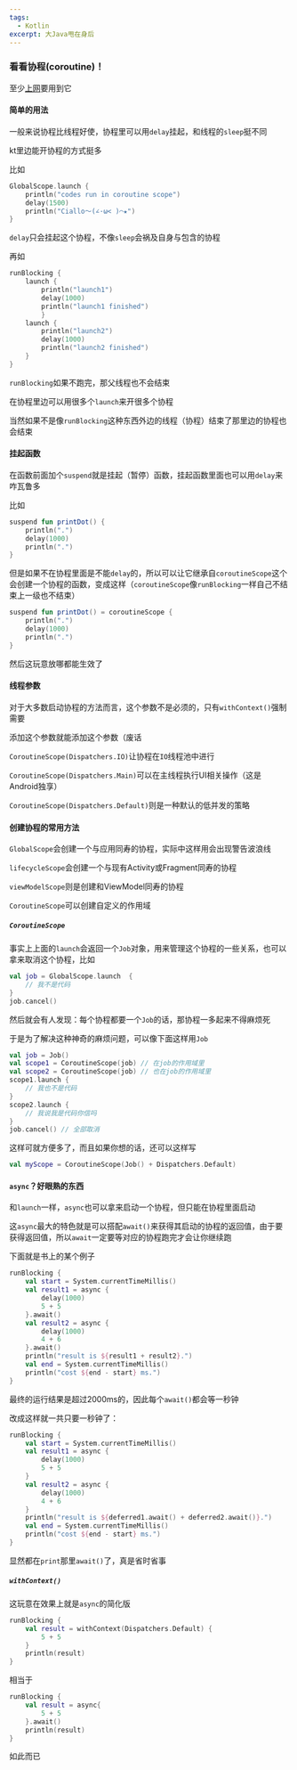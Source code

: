 ```yaml
---
tags:
  - Kotlin
excerpt: 大Java甩在身后
---
```

### 看看协程(coroutine)！

至少[上网](2024-12-20-上网冲浪.md)要用到它

#### 简单的用法

一般来说协程比线程好使，协程里可以用`delay`挂起，和线程的`sleep`挺不同

kt里边能开协程的方式挺多

比如

```kotlin
GlobalScope.launch {
    println("codes run in coroutine scope")
    delay(1500) 
    println("Ciallo～(∠·ω< )⌒★")
}
```

`delay`只会挂起这个协程，不像`sleep`会祸及自身与包含的协程

再如

```kotlin
runBlocking { 
    launch { 
        println("launch1")
        delay(1000)
        println("launch1 finished")
        }
    launch { 
        println("launch2")
        delay(1000)
        println("launch2 finished")
    }
}
```

`runBlocking`如果不跑完，那父线程也不会结束

在协程里边可以用很多个`launch`来开很多个协程

当然如果不是像`runBlocking`这种东西外边的线程（协程）结束了那里边的协程也会结束

#### 挂起函数

在函数前面加个`suspend`就是挂起（暂停）函数，挂起函数里面也可以用`delay`来咋瓦鲁多

比如

```kotlin
suspend fun printDot() {
    println(".")
    delay(1000)
    println(".")
}
```

但是如果不在协程里面是不能`delay`的，所以可以让它继承自`coroutineScope`这个会创建一个协程的函数，变成这样（`coroutineScope`像`runBlocking`一样自己不结束上一级也不结束）

```kotlin
suspend fun printDot() = coroutineScope {
    println(".")
    delay(1000)
    println(".")
}
```

然后这玩意放哪都能生效了

#### 线程参数

对于大多数启动协程的方法而言，这个参数不是必须的，只有`withContext()`强制需要

添加这个参数就能添加这个参数（废话

`CoroutineScope(Dispatchers.IO)`让协程在`IO`线程池中进行

`CoroutineScope(Dispatchers.Main)`可以在主线程执行UI相关操作（这是Android独享）

`CoroutineScope(Dispatchers.Default)`则是一种默认的低并发的策略

#### 创建协程的常用方法

`GlobalScope`会创建一个与应用同寿的协程，实际中这样用会出现警告波浪线

`lifecycleScope`会创建一个与现有Activity或Fragment同寿的协程

`viewModelScope`则是创建和ViewModel同寿的协程

`CoroutineScope`可以创建自定义的作用域

##### `CoroutineScope`

事实上上面的`launch`会返回一个`Job`对象，用来管理这个协程的一些关系，也可以拿来取消这个协程，比如

```kotlin
val job = GlobalScope.launch  { 
	// 我不是代码
} 
job.cancel()
```

然后就会有人发现：每个协程都要一个`Job`的话，那协程一多起来不得麻烦死

于是为了解决这种神奇的麻烦问题，可以像下面这样用`Job`

```kotlin
val job = Job() 
val scope1 = CoroutineScope(job) // 在job的作用域里
val scope2 = CoroutineScope(job) // 也在job的作用域里
scope1.launch { 
	// 我也不是代码
} 
scope2.launch { 
	// 我说我是代码你信吗
} 
job.cancel() // 全部取消
```

这样可就方便多了，而且如果你想的话，还可以这样写

```kotlin
val myScope = CoroutineScope(Job() + Dispatchers.Default)
```

#### `async`？好眼熟的东西

和`launch`一样，`async`也可以拿来启动一个协程，但只能在协程里面启动

这`async`最大的特色就是可以搭配`await()`来获得其启动的协程的返回值，由于要获得返回值，所以`await`一定要等对应的协程跑完才会让你继续跑

下面就是书上的某个例子

```kotlin
runBlocking { 
	val start = System.currentTimeMillis() 
	val result1 = async { 
		delay(1000) 
		5 + 5 
	}.await() 
	val result2 = async { 
		delay(1000) 
		4 + 6 
	}.await() 
	println("result is ${result1 + result2}.") 
	val end = System.currentTimeMillis() 
	println("cost ${end - start} ms.")
}
```

最终的运行结果是超过2000ms的，因此每个`await()`都会等一秒钟

改成这样就一共只要一秒钟了：

```kotlin
runBlocking { 
	val start = System.currentTimeMillis() 
	val result1 = async { 
		delay(1000) 
		5 + 5 
	}
	val result2 = async { 
		delay(1000) 
		4 + 6 
	}
	println("result is ${deferred1.await() + deferred2.await()}.")
	val end = System.currentTimeMillis() 
	println("cost ${end - start} ms.")
}
```

显然都在`print`那里`await()`了，真是省时省事

##### `withContext()`

这玩意在效果上就是`async`的简化版

```kotlin
runBlocking { 
	val result = withContext(Dispatchers.Default) { 
		5 + 5 
	} 
	println(result) 
}
```

相当于

```kotlin
runBlocking {
	val result = async{ 
		5 + 5 
	}.await()
	println(result) 
}
```

如此而已